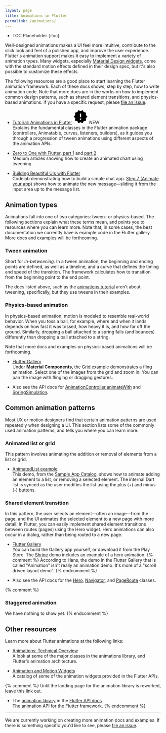 ```yaml
---
layout: page
title: Animations in Flutter
permalink: /animations/
---
```


* TOC Placeholder
{:toc}

Well-designed animations makes a UI feel more intuitive,
contribute to the slick look and feel of a polished app,
and improve the user experience. Flutter's animation support
makes it easy to implement a variety of animation types.
Many widgets, especially
[Material Design widgets](https://flutter.io/widgets/material/),
come with the standard motion effects defined in their design spec,
but it's also possible to customize these effects.

The following resources are a good place to start learning the Flutter
animation framework. Each of these docs shows, step by step, how
to write animation code.
Note that more docs are in the works on how to implement common design patterns,
such as shared element transitions, and physics-based animations.
If you have a specific request, please
[file an issue](https://github.com/flutter/flutter/issues).

* [Tutorial: Animations in Flutter](/animations/animation-tutorial.html) <img src="/images/ic_new_releases_black_24px.svg" alt="this doc is new!"> NEW<br>
Explains the fundamental classes in the Flutter animation package
(controllers, Animatable, curves, listeners, builders),
as it guides you through a progression of tween animations using
different aspects of the animation APIs.

* [Zero to One with Flutter, part
1](https://medium.com/dartlang/zero-to-one-with-flutter-43b13fd7b354) and [part
2](https://medium.com/dartlang/zero-to-one-with-flutter-part-two-5aa2f06655cb)<br>
Medium articles showing how to create an animated chart using tweening.

* [Building Beautiful UIs with
Flutter](https://codelabs.developers.google.com/codelabs/flutter/index.html#0)<br>
Codelab demonstrating how to build a simple chat app. [Step 7 (Animate
your app)](https://codelabs.developers.google.com/codelabs/flutter/index.html#6)
shows how to animate the new message&mdash;sliding it from the input area up
to the message list.

## Animation types

Animations fall into one of two categories: tween- or physics-based.
The following sections explain what these terms mean, and points you to
resources where you can learn more. Note that, in some cases,
the best documentation we currently have is example code in the
Flutter gallery. More docs and examples will be forthcoming.

### Tween animation

Short for _in-betweening_. In a tween animation, the beginning
and ending points are defined, as well as a timeline, and a curve
that defines the timing and speed of the transition.
The framework calculates how to transition from the beginning point
to the end point.

The docs listed above, such as the [animations
tutorial](/animations/animation-tutorial.html) aren't about tweening,
specifically, but they use tweens in their examples.

### Physics-based animation

In physics-based animation, motion is modeled to resemble real-world
behavior. When you toss a ball, for example, where and when
it lands depends on how fast it was tossed, how heavy it is, and how
far off the ground. Similarly, dropping a ball attached to a spring falls
(and bounces) differently than dropping a ball attached to a string.

Note that more docs and examples on physics-based animations will be
forthcoming.

* [Flutter Gallery](https://github.com/flutter/flutter/tree/master/examples/flutter_gallery)<br>
Under **Material Components**, the
[Grid](https://github.com/flutter/flutter/blob/master/examples/flutter_gallery/lib/demo/material/grid_list_demo.dart) example
demonstrates a fling animation. Select one of the images from
the grid and zoom in. You can pan the image with flinging or dragging
gestures.

* Also see the API docs for
[AnimationController.animateWith](https://docs.flutter.io/flutter/animation/AnimationController/animateWith.html) and
[SpringSimulation](https://docs.flutter.io/flutter/physics/SpringSimulation-class.html).

## Common animation patterns

Most UX or motion designers find that certain animation patterns are
used repeatedly when designing a UI. This section lists some of the commonly
used animation patterns, and tells you where you can learn more.

### Animated list or grid
This pattern involves animating the addition or removal of elements from a
list or grid.

* [AnimatedList example](/catalog/samples/animated-list/)<br>
This demo, from the [Sample App Catalog](/catalog/samples), shows how to
animate adding an element to a list, or removing a selected element.
The internal Dart list is synced as the user modifies the list using
the plus (+) and minus (-) buttons.

### Shared element transition

In this pattern, the user selects an element&mdash;often an
image&mdash;from the page, and the UI animates the selected element
to a new page with more detail. In Flutter, you can easily implement
shared element transitions between routes (pages) using the Hero widget.
Hero animations can also occur in a dialog,
rather than being routed to a new page.

* [Flutter Gallery](https://github.com/flutter/flutter/tree/master/examples/flutter_gallery)<br>
You can build the Gallery app yourself, or download it from the Play Store.
The [Shrine](https://github.com/flutter/flutter/blob/master/examples/flutter_gallery/lib/demo/shrine_demo.dart)
demo includes an example of a hero animation.
{% comment %}
According to Hans, the demo in the Flutter Gallery that is called
"Animation" isn't really an animation demo. It's more of a
"scroll driven layout demo".
{% endcomment %}

* Also see the API docs for the
[Hero,](https://docs.flutter.io/flutter/widgets/Hero-class.html)
[Navigator,](https://docs.flutter.io/flutter/widgets/Navigator-class.html) and
[PageRoute](https://docs.flutter.io/flutter/widgets/PageRoute-class.html)
classes.

{% comment %}
### Staggered animation
We have nothing to show yet.
{% endcomment %}

## Other resources

Learn more about Flutter animations at the following links:

* [Animations: Technical Overview](/animations/overview.html)<br>
A look at some of the major classes in the animations library,
and Flutter's animation architecture.

* [Animation and Motion Widgets](/widgets/animation/)<br>
A catalog of some of the animation widgets provided in the Flutter APIs.

{% comment %}
Until the landing page for the animation library is reworked, leave this
link out.
* The [animation
library](https://docs.flutter.io/flutter/animation/animation-library.html)
in the [Flutter API docs](https://docs.flutter.io/)<br>
The animation API for the Flutter framework.
{% endcomment %}

<hr>

We are currently working on creating more animation docs and examples.
If there is something specific you'd like to see, please
[file an issue](https://github.com/flutter/flutter/issues).


